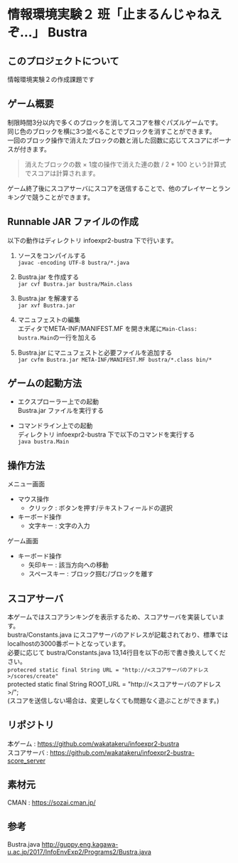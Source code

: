 # 情報環境実験２ 班「止まるんじゃねえぞ…」 Bustra

## このプロジェクトについて
情報環境実験２の作成課題です

## ゲーム概要
制限時間3分以内で多くのブロックを消してスコアを稼ぐパズルゲームです。  
同じ色のブロックを横に3つ並べることでブロックを消すことができます。  
一回のブロック操作で消えたブロックの数と消した回数に応じてスコアにボーナスが付きます。  
> 消えたブロックの数 × 1度の操作で消えた連の数 / 2 * 100 という計算式でスコアは計算されます。  

ゲーム終了後にスコアサーバにスコアを送信することで、他のプレイヤーとランキングで競うことができます。  

## Runnable JAR ファイルの作成
以下の動作はディレクトリ infoexpr2-bustra 下で行います。

1. ソースをコンパイルする  
   `javac -encoding UTF-8 bustra/*.java`

2. Bustra.jar を作成する  
   `jar cvf Bustra.jar bustra/Main.class`

3. Bustra.jar を解凍する  
   `jar xvf Bustra.jar`

4. マニュフェストの編集  
   エディタでMETA-INF/MANIFEST.MF を開き末尾に`Main-Class: bustra.Main`の一行を加える

5. Bustra.jar にマニュフェストと必要ファイルを追加する  
   `jar cvfm Bustra.jar META-INF/MANIFEST.MF bustra/*.class bin/*`

## ゲームの起動方法

  - エクスプローラー上での起動  
    Bustra.jar ファイルを実行する

  - コマンドライン上での起動  
    ディレクトリ infoexpr2-bustra 下で以下のコマンドを実行する  
    `java bustra.Main`
 
## 操作方法  
メニュー画面  
  - マウス操作
    - クリック   : ボタンを押す/テキストフィールドの選択
  - キーボード操作
    - 文字キー : 文字の入力

ゲーム画面  
  - キーボード操作  
    - 矢印キー   : 該当方向への移動
    - スペースキー : ブロック掴む/ブロックを離す

## スコアサーバ
本ゲームではスコアランキングを表示するため、スコアサーバを実装しています。  
bustra/Constants.java にスコアサーバのアドレスが記載されており、標準ではlocalhostの3000番ポートとなっています。  
必要に応じて bustra/Constants.java 13,14行目を以下の形で書き換えしてください。  
`protecred static final String URL = "http://<スコアサーバのアドレス>/scores/create"`  
protected static final String ROOT_URL = "http://<スコアサーバのアドレス>/";  
(スコアを送信しない場合は、変更しなくても問題なく遊ぶことができます。)  

## リポジトリ
本ゲーム   : <https://github.com/wakatakeru/infoexpr2-bustra>  
スコアサーバ : <https://github.com/wakatakeru/infoexpr2-bustra-score_server>  

## 素材元
CMAN       : <https://sozai.cman.jp/>  

## 参考
Bustra.java <http://guppy.eng.kagawa-u.ac.jp/2017/InfoEnvExp2/Programs2/Bustra.java>  
